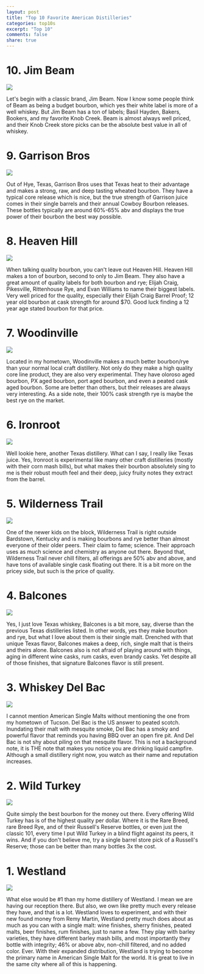 ```yaml
---
layout: post
title: "Top 10 Favorite American Distilleries"
categories: top10s
excerpt: "Top 10"
comments: false
share: true
---
```






# 10. Jim Beam

![](https://cdn.movember.com/uploads/network-profile/487559584deae06a9842eeda2841e6d2-59f380662b8a4-hero.jpg)

Let's begin with a classic brand, Jim Beam. Now I know some people think of Beam as being a budget bourbon, which yes their white label is more of a well whiskey. But Jim Beam has a ton of labels; Basil Hayden, Bakers, Bookers, and my favorite Knob Creek. Beam is almost always well priced, and their Knob Creek store picks can be the absolute best value in all of whiskey.

# 9. Garrison Bros


![](https://1b6qwfqdy9u49u06d1ajdyon-wpengine.netdna-ssl.com/wp-content/uploads/2020/01/Garrison-Brothers-Distillery-300x114.jpg)

Out of Hye, Texas, Garrison Bros uses that Texas heat to their advantage and makes a strong, raw, and deep tasting wheated bourbon. They have a typical core release which is nice, but the true strength of Garrison juice comes in their single barrels and their annual Cowboy Bourbon releases. These bottles typically are around 60%-65% abv and displays the true power of their bourbon the best way possible.


# 8. Heaven Hill

![](https://akidagain.org/wp-content/uploads/2019/09/Heaven-Hill-Logo.jpg)

When talking quality bourbon, you can't leave out Heaven Hill. Heaven Hill makes a ton of bourbon, second to only to Jim Beam. They also have a great amount of quality labels for both bourbon and rye; Elijah Craig, Pikesville, Rittenhouse Rye, and Evan Williams to name their biggest labels. Very well priced for the quality, especially their Elijah Craig Barrel Proof; 12 year old bourbon at cask strength for around $70. Good luck finding a 12 year age stated bourbon for that price.

# 7. Woodinville

![](https://www.csbeverage.com/wp-content/uploads/2016/12/WoodinvilleWhiskeyCo.jpg)

Located in my hometown, Woodinville makes a much better bourbon/rye than your normal local craft distillery. Not only do they make a high quality core line product, they are also very experimental. They have oloroso aged bourbon, PX aged bourbon, port aged bourbon, and even a peated cask aged bourbon. Some are better than others, but their releases are always very interesting. As a side note, their 100% cask strength rye is maybe the best rye on the market.


# 6. Ironroot

![](https://images.squarespace-cdn.com/content/v1/5d4875e9dd85dd00010ce617/1570461089361-6HYV4CJTK4P2FJBEHUWM/Ironroot+Logo.png?format=1500w)


Well lookie here, another Texas distillery. What can I say, I really like Texas juice. Yes, Ironroot is experimental like many other craft distilleries (mostly with their corn mash bills), but what makes their bourbon absolutely sing to me is their robust mouth feel and their deep, juicy fruity notes they extract from the barrel. 


# 5. Wilderness Trail


![](https://wildernesstraildistillery.com/wp-content/themes/wtd_theme2/img/wtd_fullarc_black.svg)

One of the newer kids on the block, Wilderness Trail is right outside Bardstown, Kentucky and is making bourbons and rye better than almost everyone of their older peers. Their claim to fame; science. Their approach uses as much science and chemistry as anyone out there. Beyond that, Wilderness Trail never chill filters, all offerings are 50% abv and above, and have tons of available single cask floating out there. It is a bit more on the pricey side, but such is the price of quality.


# 4. Balcones



![](https://images.squarespace-cdn.com/content/v1/591ef4602e69cf4a4e07070f/1513170544055-9R5KBBVR6P2IUZSCR1EG/balcones.png?format=750w)

Yes, I just love Texas whiskey, Balcones is a bit more, say, diverse than the previous Texas distilleries listed. In other words, yes they make bourbon and rye, but what I love about them is their single malt. Drenched with that unique Texas flavor, Balcones makes a deep, rich, single malt that is theirs and theirs alone. Balcones also is not afraid of playing around with things, aging in different wine casks, rum casks, even brandy casks. Yet despite all of those finishes, that signature Balcones flavor is still present.



# 3. Whiskey Del Bac

![](https://cdn.shopify.com/s/files/1/0566/6757/0372/files/DelBac_logo_textonly_color_600x200.png?v=1620678937)


I cannot mention American Single Malts without mentioning the one from my hometown of Tucson. Del Bac is the US answer to peated scotch. Inundating their malt with mesquite smoke, Del Bac has a smoky and powerful flavor that reminds you having BBQ over an open fire pit. And Del Bac is not shy about piling on that mesquite flavor. This is not a background note, it is THE note that makes you notice you are drinking liquid campfire. Although a small distillery right now, you watch as their name and reputation increases.


# 2. Wild Turkey


![](https://getlogovector.com/wp-content/uploads/2021/06/wild-turkey-bourbon-logo-vector.png)

Quite simply the best bourbon for the money out there. Every offering Wild Turkey has is of the highest quality per dollar. Where it is the Rare Breed, rare Breed Rye, and of their Russell's Reserve bottles, or even just the classic 101, every time I put Wild Turkey in a blind flight against its peers, it wins. And if you don't believe me, try a single barrel store pick of a Russell's Reserve; those can be better than many bottles 3x the cost.

# 1. Westland

![](https://whiskyshow.com/images/media/2754b73a798dd550a93426430b8f050a.jpg)

What else would be #1 than my home distillery of Westland. I mean we are having our reception there. But also, we own like pretty much every release they have, and that is a lot. Westland loves to experiment, and with their new found money from Remy Martin, Westland pretty much does about as much as you can with a single malt: wine finishes, sherry finishes, peated malts, beer finishes, rum finishes, just to name a few. They play with barley varieties, they have different barley mash bills, and most importantly they bottle with integrity; 46% or above abv, non-chill filtered, and no added color. Ever. With their expanded distribution, Westland is trying to become the primary name in American Single Malt for the world. It is great to live in the same city where all of this is happening. 

